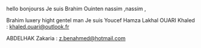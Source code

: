hello
bonjourss
Je suis Brahim Ouinten
nassim
,nassim ,

Brahim luxery hight gentel man
Je suis Youcef
Hamza Lakhal 
OUARI Khaled : khaled.ouari@outlook.fr

ABDELHAK Zakaria : z.benahmed@hotmail.com




